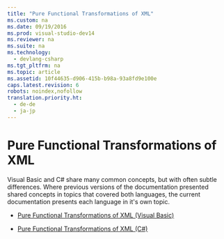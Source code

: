 ```yaml
---
title: "Pure Functional Transformations of XML"
ms.custom: na
ms.date: 09/19/2016
ms.prod: visual-studio-dev14
ms.reviewer: na
ms.suite: na
ms.technology: 
  - devlang-csharp
ms.tgt_pltfrm: na
ms.topic: article
ms.assetid: 10f44635-d906-415b-b98a-93a8fd9e100e
caps.latest.revision: 6
robots: noindex,nofollow
translation.priority.ht: 
  - de-de
  - ja-jp
---
```

# Pure Functional Transformations of XML
Visual Basic and C# share many common concepts, but with often subtle differences. Where previous versions of the documentation presented shared concepts in topics that covered both languages, the current documentation presents each language in it's own topic.  
  
-   [Pure Functional Transformations of XML (Visual Basic)](../vs140/Pure-Functional-Transformations-of-XML--Visual-Basic-.md)  
  
-   [Pure Functional Transformations of XML (C#)](../vs140/Pure-Functional-Transformations-of-XML--C#-.md)